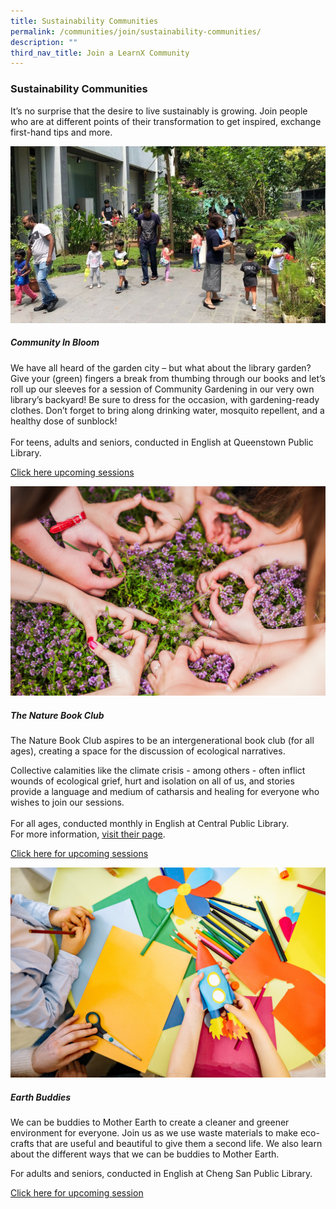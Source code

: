 ```yaml
---
title: Sustainability Communities
permalink: /communities/join/sustainability-communities/
description: ""
third_nav_title: Join a LearnX Community
---
```

<style type="text/css">
/* Links */
.content a { color: #322987; }
.content a:focus,
.content a:hover { color: #28216c; }

/* Button Outline */
.bp-button { padding-left: 1.5rem; padding-right: 1.5rem; }
.bp-button.is-primary-outline { border: 1px solid #322987; color: #322987; background-color: transparent; text-decoration: none; }
.bp-button.is-primary-outline:focus,
.bp-button.is-primary-outline:hover { border: 1px solid #322987; color: #cff2e8; background-color: #322987; text-decoration: none; }

/* Responsive Iframe */
.responsive-iframe { position: absolute; top: 0; left: 0; bottom: 0; right: 0; width: 100%; height: 100%; }
.responsive-iframe-container { position: relative; overflow: hidden; width: 100%; }
.responsive-iframe-container.ratio-16by9 { padding-top: 56.25%; }
.responsive-iframe-container.ratio-4by3 { padding-top: 75%; }
.responsive-iframe-container.ratio-3by2 { padding-top: 66.66%; }
.responsive-iframe-container.ratio-1by1 { padding-top: 100%; }
</style>
### **Sustainability Communities**
It’s no surprise that the desire to live sustainably is growing. Join people who are at different points of their transformation to get inspired, exchange first-hand tips and more.

<div class="row is-multiline">
  <div class="col is-half-tablet padding--bottom--lg">
    <img src="/images/communities-sustainbility-1.jpg" alt="Community In Bloom">
    <div class="margin--top--lg">
      <h5 class="margin--top--sm margin--bottom--sm"><b>Community In Bloom</b></h5>
      <p class="margin--top--sm margin--bottom--sm">We have all heard of the garden city – but what about the library garden? <br>
Give your (green) fingers a break from thumbing through our books and let’s roll up our sleeves for a session of Community Gardening in our very own library’s backyard! 
Be sure to dress for the occasion, with gardening-ready clothes. Don’t forget to bring along drinking water, mosquito repellent, and a healthy dose of sunblock!<br><br>
For teens, adults and seniors, conducted in English at Queenstown Public Library.</p>
      <p class="margin--top--sm margin--bottom--sm"><a href="https://go.gov.sg/lcsessions" target="_blank">Click here upcoming sessions</a></p>
    </div>
  </div>
  <div class="col is-half-tablet padding--bottom--lg">
    <img src="/images/learning-communities/sustainability/nature-club-1.png" alt="The Nature Club">
    <div class="margin--top--lg">
      <h5 class="margin--top--sm margin--bottom--sm"><b>The Nature Book Club</b></h5>
      <p class="margin--top--sm margin--bottom--sm">The Nature Book Club aspires to be an intergenerational book club (for all ages), creating a space for the discussion of ecological narratives.<br>
				
Collective calamities like the climate crisis - among others - often inflict wounds of ecological grief, hurt and isolation on all of us, and stories provide a language and medium of catharsis and healing for everyone who wishes to join our sessions.  <br><br>
For all ages, conducted monthly in English at Central Public Library.<br>
For more information, <a href="https://www.instagram.com/natureclubsg/" target="_blank">visit their page</a>.</p>
      <p class="margin--top--sm margin--bottom--sm"><a href="https://go.gov.sg/lcsessions" target="_blank">Click here for upcoming sessions</a></p>
    </div>
  </div>

<div class="col is-half-tablet padding--bottom--lg">

<img src="/images/learning-communities/Sustainability/Earth-Buddies-1.jpg" alt="Earth Buddies">

<div class="margin--top--lg">

<h5 class="margin--top--sm margin--bottom--sm"><b> Earth Buddies </b></h5>

<p class="margin--top--sm margin--bottom--sm"> We can be buddies to Mother Earth to create a cleaner and greener environment for everyone. Join us as we use waste materials to make eco-crafts that are useful and beautiful to give them a second life. We also learn about the different ways that we can be buddies to Mother Earth.

For adults and seniors, conducted in English at Cheng San Public Library. <br>
	
<p class="margin--top--sm margin--bottom--sm"><a href="[https://go.gov.sg/lcsessions](https://go.gov.sg/lcsessions)" target="_blank">Click here for upcoming session</a></p>

<p class="margin--top--sm margin--bottom--sm"><a href="</a></p>
</div>
</div>